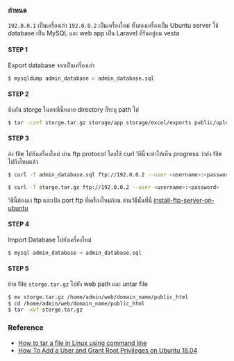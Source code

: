 ### กำหนด
`192.0.0.1` เป็นเครื่องเก่า `192.0.0.2` เป็นเครื่องใหม่ ทั้งสองเครื่องเป็น Ubuntu server ใช้ database เป็น MySQL และ web app เป็น Laravel ที่รันอยู่บน vesta 

#### STEP 1
Export database จากเป็นเครื่องเก่า
```sh
$ mysqldump admin_database > admin_database.sql
```

#### STEP 2
บีบอัน storge ในกรณีนี้หลาย directory ก็ระบุ path ไป
```sh
$ tar -czvf storge.tar.gz storage/app storage/excel/exports public/uploads
```

#### STEP 3
ส่ง file ไปยังเครื่องใหม่ ผ่าน ftp protocol โดยใช้ curl วิธีนี้จะทำให้เห็น progress ว่าส่ง file ไปถึงไหนแล้ว
```sh
$ curl -T admin_database.sql ftp://192.0.0.2 --user <username>:<password>

$ curl -T storge.tar.gz ftp://192.0.0.2 --user <username>:<password>
```
วิธีนี้ต้องลง ftp และเปิด port ftp ที่เครื่องใหม่ก่อน อ่านวิธีนั้นที่นี่ [install-ftp-server-on-ubuntu](https://phoenixnap.com/kb/install-ftp-server-on-ubuntu-vsftpd)

#### STEP 4
Import Database ไปยังเครื่องใหม่
```sh
$ mysql admin_database < admin_database.sql
```

#### STEP 5
ย้าย file `storge.tar.gz` ไปยัง web path และ untar file 
```sh
$ mv storge.tar.gz /home/admin/web/domain_name/public_html
$ cd /home/admin/web/domain_name/public_html
$ tar -xvf storge.tar.gz
```

### Reference
- [How to tar a file in Linux using command line](https://www.cyberciti.biz/faq/how-to-tar-a-file-in-linux-using-command-line/)
- [How To Add a User and Grant Root Privileges on Ubuntu 18.04](https://www.liquidweb.com/kb/add-user-grant-root-privileges-ubuntu-18-04/)
